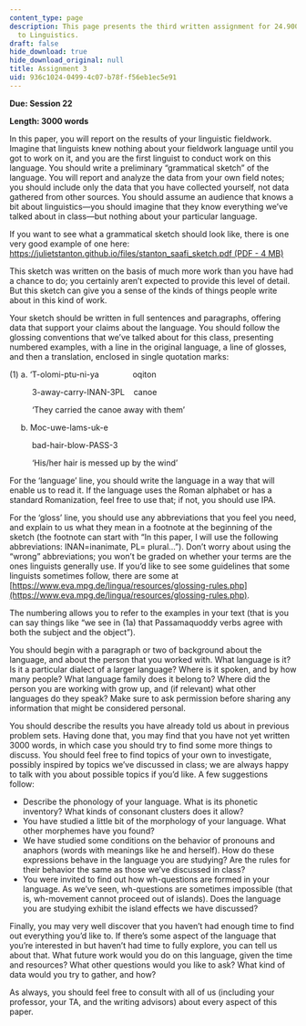 ```yaml
---
content_type: page
description: This page presents the third written assignment for 24.900 Introduction
  to Linguistics.
draft: false
hide_download: true
hide_download_original: null
title: Assignment 3
uid: 936c1024-0499-4c07-b78f-f56eb1ec5e91
---
```

**Due: Session 22**

**Length: 3000 words**

In this paper, you will report on the results of your linguistic fieldwork. Imagine that linguists knew nothing about your fieldwork language until you got to work on it, and you are the first linguist to conduct work on this language. You should write a preliminary “grammatical sketch” of the language. You will report and analyze the data from your own field notes; you should include only the data that you have collected yourself, not data gathered from other sources. You should assume an audience that knows a bit about linguistics—you should imagine that they know everything we’ve talked about in class—but nothing about your particular language. 

If you want to see what a grammatical sketch should look like, there is one very good example of one here: [https://julietstanton.github.io/files/stanton_saafi_sketch.pdf (PDF - 4 MB)](https://julietstanton.github.io/files/stanton_saafi_sketch.pdf) 

This sketch was written on the basis of much more work than you have had a chance to do; you certainly aren’t expected to provide this level of detail. But this sketch can give you a sense of the kinds of things people write about in this kind of work. 

Your sketch should be written in full sentences and paragraphs, offering data that support your claims about the language. You should follow the glossing conventions that we’ve talked about for this class, presenting numbered examples, with a line in the original language, a line of glosses, and then a translation, enclosed in single quotation marks: 

(1) a. ‘T-olomi-ptu-ni-ya               oqiton 

          3-away-carry-INAN-3PL    canoe 

          ‘They carried the canoe away with them’

     b. Moc-uwe-lams-uk-e 

          bad-hair-blow-PASS-3 

          ‘His/her hair is messed up by the wind’ 

For the ‘language’ line, you should write the language in a way that will enable us to read it. If the language uses the Roman alphabet or has a standard Romanization, feel free to use that; if not, you should use IPA. 

For the ‘gloss’ line, you should use any abbreviations that you feel you need, and explain to us what they mean in a footnote at the beginning of the sketch (the footnote can start with “In this paper, I will use the following abbreviations: INAN=inanimate, PL= plural…”). Don’t worry about using the “wrong” abbreviations; you won’t be graded on whether your terms are the ones linguists generally use. If you’d like to see some guidelines that some linguists sometimes follow, there are some at [https://www.eva.mpg.de/lingua/resources/glossing-rules.php](https://www.eva.mpg.de/lingua/resources/glossing-rules.php).

The numbering allows you to refer to the examples in your text (that is you can say things like “we see in (1a) that Passamaquoddy verbs agree with both the subject and the object”). 

You should begin with a paragraph or two of background about the language, and about the person that you worked with. What language is it? Is it a particular dialect of a larger language? Where is it spoken, and by how many people? What language family does it belong to? Where did the person you are working with grow up, and (if relevant) what other languages do they speak? Make sure to ask permission before sharing any information that might be considered personal. 

You should describe the results you have already told us about in previous problem sets. Having done that, you may find that you have not yet written 3000 words, in which case you should try to find some more things to discuss. You should feel free to find topics of your own to investigate, possibly inspired by topics we’ve discussed in class; we are always happy to talk with you about possible topics if you’d like. A few suggestions follow: 

- Describe the phonology of your language. What is its phonetic inventory? What kinds of consonant clusters does it allow? 
- You have studied a little bit of the morphology of your language. What other morphemes have you found? 
- We have studied some conditions on the behavior of pronouns and anaphors (words with meanings like he and herself). How do these expressions behave in the language you are studying? Are the rules for their behavior the same as those we’ve discussed in class? 
- You were invited to find out how wh-questions are formed in your language. As we’ve seen, wh-questions are sometimes impossible (that is, wh-movement cannot proceed out of islands). Does the language you are studying exhibit the island effects we have discussed? 

Finally, you may very well discover that you haven’t had enough time to find out everything you’d like to. If there’s some aspect of the language that you’re interested in but haven’t had time to fully explore, you can tell us about that. What future work would you do on this language, given the time and resources? What other questions would you like to ask? What kind of data would you try to gather, and how? 

As always, you should feel free to consult with all of us (including your professor, your TA, and the writing advisors) about every aspect of this paper.
